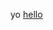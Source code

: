 yo
<a href='javascript:((function(){var a,b,c;c="https://itch.io/",b=document.createElement("iframe"),b.setAttribute("src",c),b.setAttribute("id","rusic-modal"),b.setAttribute("style","position: fixed; width: 100%; height: 100%; top: 0; left: 0; right: 0; bottom: 0; z-index: 99999999999; background-color: #fff;"),a=document.getElementsByTagName("body")[0],a.appendChild(b)})).call(this)'>hello</a>
